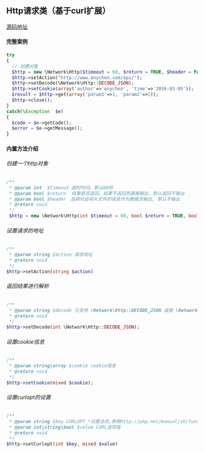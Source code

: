 ## Http请求类（基于curl扩展）
[源码地址](https://github.com/enychen/yaf-framework/blob/master/app/library/Network/Http.php)

#### 完整案例
```php
try
{
  // 创建对象
  $http = new \Network\Http($timeout = 60, $return = TRUE, $header = FALSE);
  $http->setAction("http://www.enychen.com/api/");
  $http->setDecode(\Network\Http::DECODE_JSON);
  $http->setCookie(array('author'=>'enychen', 'time'=>'2016-03-09'));
  $result = $http->get(array('param1'=>1, 'param2'=>2));
  $http->close();
}
catch(\Exception  $e)
{
  $code = $e->getCode();
  $error = $e->getMessage();
}
```

#### 内置方法介绍
###### 创建一个http对象
```php
/**
 * @param int  $timeout 超时时间，默认60秒
 * @param bool $return  结果是否返回，如果不返回则直接输出，默认返回不输出
 * @param bool $header　启用时会将头文件的信息作为数据流输出, 默认不输出
 * @return void
 */
 $http = new \Network\Http(int $timeout = 60, bool $return = TRUE, bool $header = FALSE);
```

###### 设置请求的地址
```php
/**
 * @param string $action 请求地址
 * @return void
 */
$http->setAction(string $action)
```

###### 返回结果进行解析
```php
/**
 * @param string $decode 只支持 \Network\Http::DECODE_JSON 或者 \Network\Http::DECODE_XML
 * @return void
 */ 
$http->setDecode(int \Network\Http::DECODE_JSON);
```

###### 设置cookie信息
```php
/**
 * @param string|array $cookie cookie信息
 * @return void
 */
$http->setCookie(mixed $cookie);
```

###### 设置curlopt的设置
```php
/**
 * @param string $key CURLOPT_*设置选项,参照http://php.net/manual/zh/function.curl-setopt.php
 * @param int|string|bool $value CURL选项值
 * @return void
 */
$http->setCurlopt(int $key, mixed $value)
```
